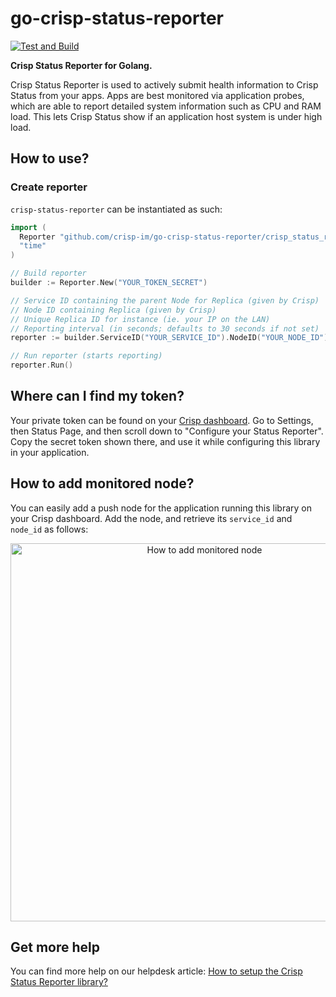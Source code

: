 # go-crisp-status-reporter

[![Test and Build](https://github.com/crisp-im/go-crisp-status-reporter/workflows/Test%20and%20Build/badge.svg?branch=master)](https://github.com/crisp-im/go-crisp-status-reporter/actions?query=workflow%3A%22Test+and+Build%22)

**Crisp Status Reporter for Golang.**

Crisp Status Reporter is used to actively submit health information to Crisp Status from your apps. Apps are best monitored via application probes, which are able to report detailed system information such as CPU and RAM load. This lets Crisp Status show if an application host system is under high load.

## How to use?

### Create reporter

`crisp-status-reporter` can be instantiated as such:

```go
import (
  Reporter "github.com/crisp-im/go-crisp-status-reporter/crisp_status_reporter"
  "time"
)

// Build reporter
builder := Reporter.New("YOUR_TOKEN_SECRET")

// Service ID containing the parent Node for Replica (given by Crisp)
// Node ID containing Replica (given by Crisp)
// Unique Replica ID for instance (ie. your IP on the LAN)
// Reporting interval (in seconds; defaults to 30 seconds if not set)
reporter := builder.ServiceID("YOUR_SERVICE_ID").NodeID("YOUR_NODE_ID").ReplicaID("192.168.1.10").Interval(time.Duration(30 * time.Second)).Build()

// Run reporter (starts reporting)
reporter.Run()
```

## Where can I find my token?

Your private token can be found on your [Crisp dashboard](https://app.crisp.chat/). Go to Settings, then Status Page, and then scroll down to "Configure your Status Reporter". Copy the secret token shown there, and use it while configuring this library in your application.

## How to add monitored node?

You can easily add a push node for the application running this library on your Crisp dashboard. Add the node, and retrieve its `service_id` and `node_id` as follows:

<p align="center">
  <img width="605" src="https://crisp-im.github.io/go-crisp-status-reporter/images/setup.gif" alt="How to add monitored node">
</p>

## Get more help

You can find more help on our helpdesk article: [How to setup the Crisp Status Reporter library?](https://help.crisp.chat/en/article/1koqk09/)

